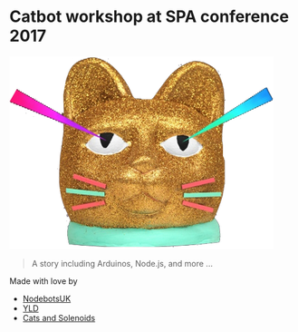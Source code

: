 
# Catbot workshop at SPA conference 2017

<img src="imgs/lzc.png" alt="" class="noBrd lzc">

> A story including Arduinos, Node.js, and more ...

Made with love by

- [NodebotsUK](https://twitter.com/NodeBotsUK)
- [YLD](https://www.yld.io/)
- [Cats and Solenoids](https://catsandsolenoids.eu)
